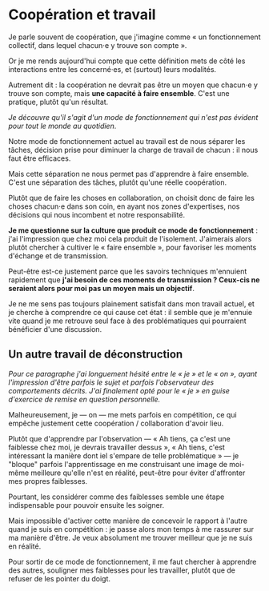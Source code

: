 # Coopération et travail

Je parle souvent de coopération, que j'imagine comme « un fonctionnement collectif, dans lequel chacun⋅e y trouve son compte ».

Or je me rends aujourd'hui compte que cette définition mets de côté les interactions entre les concerné⋅es, et (surtout) leurs modalités.

Autrement dit : la coopération ne devrait pas être un moyen que chacun⋅e y trouve son compte, mais **une capacité à faire ensemble**. C'est une pratique, plutôt qu'un résultat.

*Je découvre qu'il s'agit d'un mode de fonctionnement qui n'est pas évident pour tout le monde au quotidien*.

Notre mode de fonctionnement actuel au travail est de nous séparer les tâches, décision prise pour diminuer la charge de travail de chacun : il nous faut être efficaces.

Mais cette séparation ne nous permet pas d'apprendre à faire ensemble. C'est une séparation des tâches, plutôt qu'une réelle coopération.

Plutôt que de faire les choses en collaboration, on choisit donc de faire les choses chacun⋅e dans son coin, en ayant nos zones d'expertises, nos décisions qui nous incombent et notre responsabilité.

**Je me questionne sur la culture que produit ce mode de fonctionnement** : j'ai l'impression que chez moi cela produit de l'isolement. J'aimerais alors plutôt chercher à cultiver le « faire ensemble », pour favoriser les moments d'échange et de transmission.

Peut-être est-ce justement parce que les savoirs techniques m'ennuient rapidement que **j'ai besoin de ces moments de transmission ? Ceux-cis ne seraient alors pour moi pas un moyen mais un objectif**.

Je ne me sens pas toujours plainement satisfait dans mon travail actuel, et je cherche à comprendre ce qui cause cet état : il semble que je m'ennuie vite quand je me retrouve seul face à des problématiques qui pourraient bénéficier d'une discussion.

## Un autre travail de déconstruction

*Pour ce paragraphe j'ai longuement hésité entre le « je » et le « on », ayant l'impression d'être parfois le sujet et parfois l'observateur des comportements décrits. J'ai finalement opté pour le « je » en guise d'exercice de remise en question personnelle.*

Malheureusement, je — on — me mets parfois en compétition, ce qui empêche justement cette coopération / collaboration d'avoir lieu.

Plutôt que d'apprendre par l'observation — « Ah tiens, ça c'est une faiblesse chez moi, je devrais travailler dessus », « Ah tiens, c'est intéressant la manière dont iel s'empare de telle problématique » — je "bloque" parfois l'apprentissage en me construisant une image de moi-même meilleure qu'elle n'est en réalité, peut-être pour éviter d'affronter mes propres faiblesses.

Pourtant, les considérer comme des faiblesses semble une étape indispensable pour pouvoir ensuite les soigner.

Mais impossible d'activer cette manière de concevoir le rapport à l'autre quand je suis en compétition : je passe alors mon temps à me rassurer sur ma manière d'être. Je veux absolument me trouver meilleur que je ne suis en réalité.

Pour sortir de ce mode de fonctionnement, il me faut chercher à  apprendre des autres, souligner mes faiblesses pour les travailler, plutôt que de refuser de les pointer du doigt.